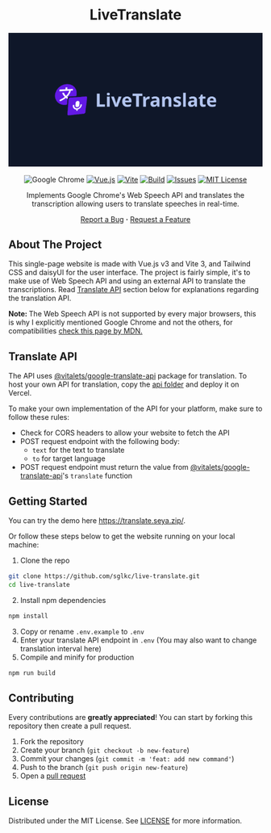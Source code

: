 <div align="center">
  <h1>LiveTranslate</h1>
  <img src="public/thumbnail.png?raw=true" alt="LiveTranslate thumbnail">

  ![Google Chrome](https://img.shields.io/badge/Google%20Chrome-33-4285F4.svg?logo=googlechrome)
  [![Vue.js](https://img.shields.io/badge/Vue.js-v3-4FC08D.svg?logo=vuedotjs)](https://vuejs.org/guide/introduction.html)
  [![Vite](https://img.shields.io/badge/Vite-3-646CFF.svg?logo=Vite)](https://vitejs.dev/guide/)
  [![Build](https://img.shields.io/badge/build-success-success?logo=github)](https://translate.seya.zip)
  [![Issues](https://img.shields.io/github/issues/sglkc/live-translate.svg)](https://github.com/sglkc/live-translate/issues)
  [![MIT License](https://img.shields.io/github/license/sglkc/live-translate.svg)](LICENSE)

  Implements Google Chrome's Web Speech API and translates the transcription allowing users to translate speeches in real-time.

  <a href="https://github.com/sglkc/live-translate/issues">Report a Bug</a>
  <strong>·</strong>
  <a href="https://github.com/sglkc/live-translate/issues">Request a Feature</a>
</div>

## About The Project

This single-page website is made with Vue.js v3 and Vite 3, and Tailwind CSS and daisyUI for the user interface.
The project is fairly simple, it's to make use of Web Speech API and using an external API to translate the transcriptions.
Read [Translate API](#translate-api) section below for explanations regarding the translation API.

<strong>Note: </strong> The Web Speech API is not supported by every major browsers, this is why I explicitly mentioned Google Chrome and not the others,
for compatibilities [check this page by MDN.](https://developer.mozilla.org/en-US/docs/Web/API/Web_Speech_API#browser_compatibility)

## Translate API

The API uses [@vitalets/google-translate-api](https://www.npmjs.com/package/@vitalets/google-translate-api) package for translation.
To host your own API for translation, copy the [api folder](/api) and deploy it on Vercel.

To make your own implementation of the API for your platform, make sure to follow these rules:
- Check for CORS headers to allow your website to fetch the API
- POST request endpoint with the following body:
  - `text` for the text to translate
  - `to` for target language
- POST request endpoint must return the value from [@vitalets/google-translate-api](https://www.npmjs.com/package/@vitalets/google-translate-api)'s `translate` function

## Getting Started

You can try the demo here https://translate.seya.zip/.

Or follow these steps below to get the website running on your local machine:

1. Clone the repo
  ```sh
  git clone https://github.com/sglkc/live-translate.git
  cd live-translate
  ```
2. Install npm dependencies
  ```sh
  npm install
  ```
3. Copy or rename `.env.example` to `.env`
4. Enter your translate API endpoint in `.env` (You may also want to change translation interval here)
5. Compile and minify for production
  ```sh
  npm run build
  ```

## Contributing

Every contributions are **greatly appreciated**! You can start by forking this repository then create a pull request.

1. Fork the repository
2. Create your branch (`git checkout -b new-feature`)
3. Commit your changes (`git commit -m 'feat: add new command'`)
4. Push to the branch (`git push origin new-feature`)
5. Open a [pull request](https://github.com/sglkc/live-translate/pulls)

## License

Distributed under the MIT License. See [LICENSE](LICENSE) for more information.
